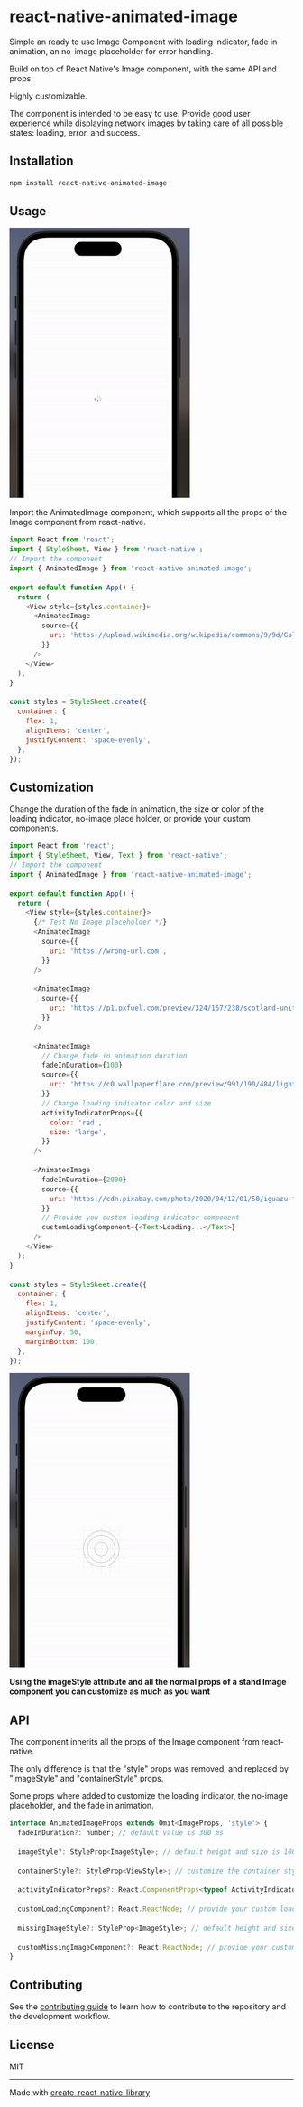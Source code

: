 # react-native-animated-image

Simple an ready to use Image Component with loading indicator, fade in animation, an no-image placeholder for error handling.

Build on top of React Native's Image component, with the same API and props.

Highly customizable.

The component is intended to be easy to use. Provide good user experience while displaying network images by taking care of all possible states: loading, error, and success.

## Installation

```sh
npm install react-native-animated-image
```

## Usage

![](./images/demo-1.gif)

Import the AnimatedImage component, which supports all the props of the Image component from react-native.

```js
import React from 'react';
import { StyleSheet, View } from 'react-native';
// Import the component
import { AnimatedImage } from 'react-native-animated-image';

export default function App() {
  return (
    <View style={styles.container}>
      <AnimatedImage
        source={{
          uri: 'https://upload.wikimedia.org/wikipedia/commons/9/9d/Golden_Gate_Bridge_.JPG',
        }}
      />
    </View>
  );
}

const styles = StyleSheet.create({
  container: {
    flex: 1,
    alignItems: 'center',
    justifyContent: 'space-evenly',
  },
});
```

## Customization

Change the duration of the fade in animation, the size or color of the loading indicator, no-image place holder, or provide your custom components.

```js
import React from 'react';
import { StyleSheet, View, Text } from 'react-native';
// Import the component
import { AnimatedImage } from 'react-native-animated-image';

export default function App() {
  return (
    <View style={styles.container}>
      {/* Test No Image placeholder */}
      <AnimatedImage
        source={{
          uri: 'https://wrong-url.com',
        }}
      />

      <AnimatedImage
        source={{
          uri: 'https://p1.pxfuel.com/preview/324/157/238/scotland-united-kingdom-england-isle-of-skye.jpg',
        }}
      />

      <AnimatedImage
        // Change fade in animation duration
        fadeInDuration={100}
        source={{
          uri: 'https://c0.wallpaperflare.com/preview/991/190/484/lighthouse-ushuaia-beagle-channel-argentina.jpg',
        }}
        // Change loading indicator color and size
        activityIndicatorProps={{
          color: 'red',
          size: 'large',
        }}
      />

      <AnimatedImage
        fadeInDuration={2000}
        source={{
          uri: 'https://cdn.pixabay.com/photo/2020/04/12/01/58/iguazu-falls-5032457_1280.jpg',
        }}
        // Provide you custom loading indicator component
        customLoadingComponent={<Text>Loading...</Text>}
      />
    </View>
  );
}

const styles = StyleSheet.create({
  container: {
    flex: 1,
    alignItems: 'center',
    justifyContent: 'space-evenly',
    marginTop: 50,
    marginBottom: 100,
  },
});
```

![](./images/demo-2.gif)

**Using the imageStyle attribute and all the normal props of a stand Image component you can customize as much as you want**

## API

The component inherits all the props of the Image component from react-native.

The only difference is that the "style" props was removed, and replaced by "imageStyle" and "containerStyle" props.

Some props where added to customize the loading indicator, the no-image placeholder, and the fade in animation.

```js
interface AnimatedImageProps extends Omit<ImageProps, 'style'> {
  fadeInDuration?: number; // default value is 300 ms

  imageStyle?: StyleProp<ImageStyle>; // default height and size is 100

  containerStyle?: StyleProp<ViewStyle>; // customize the container style

  activityIndicatorProps?: React.ComponentProps<typeof ActivityIndicator>; // default color is grey and size is small

  customLoadingComponent?: React.ReactNode; // provide your custom loading component

  missingImageStyle?: StyleProp<ImageStyle>; // default height and size is  50

  customMissingImageComponent?: React.ReactNode; // provide your custom no-image placeholder component
}
```

## Contributing

See the [contributing guide](CONTRIBUTING.md) to learn how to contribute to the repository and the development workflow.

## License

MIT

---

Made with [create-react-native-library](https://github.com/callstack/react-native-builder-bob)
